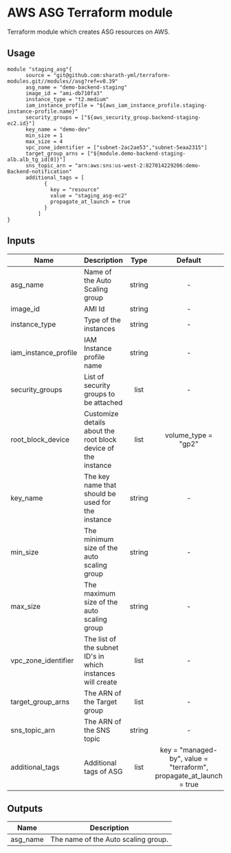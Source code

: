 # AWS ASG Terraform module

Terraform module which creates ASG resources on AWS.

## Usage

```hcl
module "staging_asg"{
      source = "git@github.com:sharath-yml/terraform-modules.git//modules//asg?ref=v0.39"
      asg_name = "demo-backend-staging"
      image_id = "ami-db710fa3"
      instance_type = "t2.medium"
      iam_instance_profile = "${aws_iam_instance_profile.staging-instance-profile.name}"
      security_groups = ["${aws_security_group.backend-staging-ec2.id}"]
      key_name = "demo-dev"
      min_size = 1
      max_size = 4
      vpc_zone_identifier = ["subnet-2ac2ae53","subnet-5eaa2315"]
      target_group_arns = ["${module.demo-backend-staging-alb.alb_tg_id[0]}"]
      sns_topic_arn = "arn:aws:sns:us-west-2:827014229206:demo-Backend-notification"
      additional_tags = [
            {
              key = "resource"
              value = "staging_asg-ec2"
              propagate_at_launch = true
            }
          ]
}
```
<!-- BEGINNING OF PRE-COMMIT-TERRAFORM DOCS HOOK -->
## Inputs

| Name | Description | Type | Default | Required |
|------|-------------|:----:|:-----:|:-----:|
| asg_name | Name of the Auto Scaling group | string | - | yes |
| image_id | AMI Id | string | - | yes |
| instance_type | Type of the instances | string | - | yes |
| iam_instance_profile | IAM Instance profile name | string | - | yes |
| security_groups |  List of security groups to be attached | list | - | yes |
| root_block_device |  Customize details about the root block device of the instance | list | volume_type = "gp2"| no |
| key_name |  The key name that should be used for the instance | string | - | yes |
| min_size |  The minimum size of the auto scaling group | string | - | yes |
| max_size |  The maximum size of the auto scaling group | string | - | yes |
| vpc_zone_identifier | The list of the subnet ID's in which instances will create | list | - | yes |
| target_group_arns | The ARN of the Target group | list | - | yes |
| sns_topic_arn | The ARN of the SNS topic | string | - | yes |
| additional_tags | Additional tags of ASG | list | key = "managed-by", value = "terraform", propagate_at_launch = true | no |




## Outputs

| Name | Description |
|------|-------------|
| asg_name | The name of the Auto scaling group. |


<!-- END OF PRE-COMMIT-TERRAFORM DOCS HOOK -->
